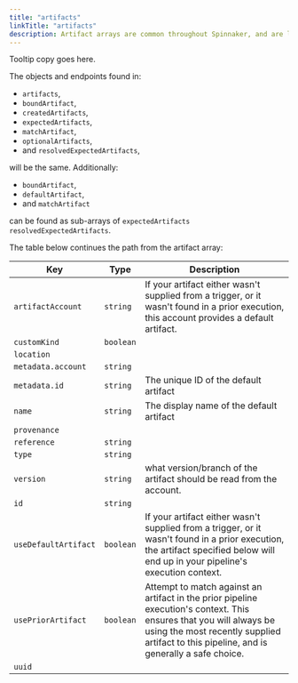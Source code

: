 ```yaml
---
title: "artifacts"
linkTitle: "artifacts"
description: Artifact arrays are common throughout Spinnaker, and are largely the same.
---
```




Tooltip copy goes here.

The objects and endpoints found in:

- `artifacts`,
- `boundArtifact`,
- `createdArtifacts`,
- `expectedArtifacts`,
- `matchArtifact`,
- `optionalArtifacts`,
- and `resolvedExpectedArtifacts`,

will be the same. Additionally:

- `boundArtifact`,
- `defaultArtifact`,
- and `matchArtifact`

can be found as sub-arrays of `expectedArtifacts` `resolvedExpectedArtifacts`.

The table below continues the path from the artifact array:

| Key                  | Type      | Description                                                                                                                                                                                                      |
| -------------------- | --------- | ---------------------------------------------------------------------------------------------------------------------------------------------------------------------------------------------------------------- |
| `artifactAccount`    | `string`  | If your artifact either wasn't supplied from a trigger, or it wasn't found in a prior execution, this account provides a default artifact.                                                                       |
| `customKind`         | `boolean` |                                                                                                                                                                                                                  |
| `location`           |           |                                                                                                                                                                                                                  |
| `metadata.account`   | `string`  |                                                                                                                                                                                                                  |
| `metadata.id`        | `string`  | The unique ID of the default artifact                                                                                                                                                                            |
| `name`               | `string`  | The display name of the default artifact                                                                                                                                                                         |
| `provenance`         |           |                                                                                                                                                                                                                  |
| `reference`          | `string`  |                                                                                                                                                                                                                  |
| `type`               | `string`  |                                                                                                                                                                                                                  |
| `version`            | `string`  | what version/branch of the artifact should be read from the account.                                                                                                                                             |
| `id`                 | `string`  |                                                                                                                                                                                                                  |
| `useDefaultArtifact` | `boolean` | If your artifact either wasn't supplied from a trigger, or it wasn't found in a prior execution, the artifact specified below will end up in your pipeline's execution context.                                  |
| `usePriorArtifact`   | `boolean` | Attempt to match against an artifact in the prior pipeline execution's context. This ensures that you will always be using the most recently supplied artifact to this pipeline, and is generally a safe choice. |
| `uuid`               |           |                                                                                                                                                                                                                  |